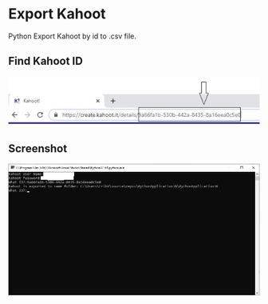 # Export Kahoot
 Python Export Kahoot by id to .csv file.

## Find Kahoot ID
![Kahoot-ID](Screenshots/id.jpg)


## Screenshot
![Export-Kahoot](Screenshots/screen.jpg)
